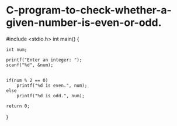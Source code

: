 # C-program-to-check-whether-a-given-number-is-even-or-odd.

#include <stdio.h>
int main() {

    int num;
    
    printf("Enter an integer: ");
    scanf("%d", &num);
    

    if(num % 2 == 0)
        printf("%d is even.", num);
    else
        printf("%d is odd.", num);

    return 0;
}

